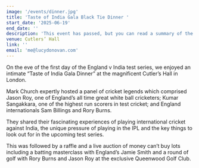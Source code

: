 ```yaml
---
image: '/events/dinner.jpg'
title: 'Taste of India Gala Black Tie Dinner '
start_date: '2025-06-19'
end_date: ''
description: 'This event has passed, but you can read a summary of the event... '
venue: Cutlers’ Hall
link: ''
email: 'me@lucydonovan.com'
---
```


On the eve of the first day of the England v India test series, we enjoyed an intimate “Taste of India Gala Dinner” at the magnificent Cutler’s Hall in London.

Mark Church expertly hosted a panel of cricket legends which comprised Jason Roy, one of England’s all time great white ball cricketers; Kumar Sangakkara, one of the highest run scorers in test cricket; and England internationals Sam Billings and Rory Burns.

They shared their fascinating experiences of playing international cricket against India, the unique pressure of playing in the IPL and the key things to look out for in the upcoming test series.

This was followed by a raffle and a live auction of money can’t buy lots including a batting masterclass with England’s Jamie Smith and a round of golf with Rory Burns and Jason Roy at the exclusive Queenwood Golf Club.
